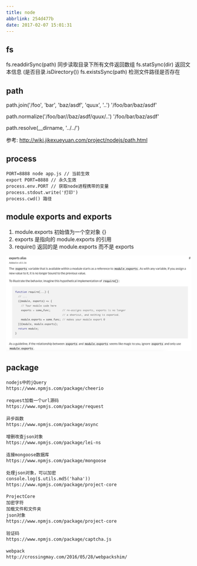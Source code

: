 ```yaml
---
title: node
abbrlink: 254d477b
date: 2017-02-07 15:01:31
---
```


## fs
fs.readdirSync(path) 同步读取目录下所有文件返回数组
fs.statSync(dir) 返回文本信息 (是否目录.isDirectory())
fs.existsSync(path) 检测文件路径是否存在

## path
path.join('/foo', 'bar', 'baz/asdf', 'quux', '..')
'/foo/bar/baz/asdf'

path.normalize('/foo/bar//baz/asdf/quux/..')
'/foo/bar/baz/asdf'

path.resolve(__dirname, '../../')

参考: http://wiki.jikexueyuan.com/project/nodejs/path.html

## process
```
PORT=8888 node app.js // 当前生效
export PORT=8888 // 永久生效
process.env.PORT // 获取node进程携带的变量
process.stdout.write('打印')
process.cwd() 路径

```

## module exports and exports
1) module.exports 初始值为一个空对象 {}
2) exports 是指向的 module.exports 的引用
3) require() 返回的是 module.exports 而不是 exports

![logo](node/1.png)

## package
```
nodejs中的jQuery
https://www.npmjs.com/package/cheerio

request加载一个url源码
https://www.npmjs.com/package/request

异步函数
https://www.npmjs.com/package/async

增删改查json对象
https://www.npmjs.com/package/lei-ns

连接mongoose数据库
https://www.npmjs.com/package/mongoose

处理json对象，可以加密
console.log($.utils.md5('haha'))
https://www.npmjs.com/package/project-core

ProjectCore 
加密字符
加载文件和文件夹
json对象
https://www.npmjs.com/package/project-core

验证码
https://www.npmjs.com/package/captcha.js

webpack 
http://crossingmay.com/2016/05/28/webpackshim/
```
